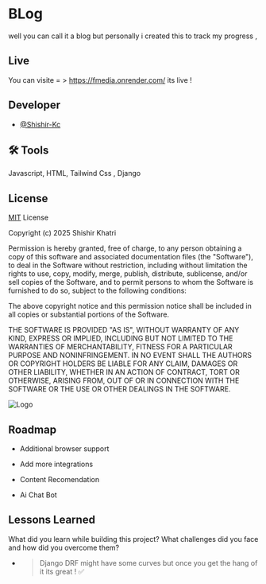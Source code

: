 
# BLog

well you can call it a blog but personally i created this to track my progress ,







## Live

You can visite = > https://fmedia.onrender.com/ its live ! 




## Developer

- [@Shishir-Kc](https://github.com/Shishir-Kc)


## 🛠 Tools
Javascript, HTML, Tailwind Css , Django


## License

[MIT](https://choosealicense.com/licenses/mit/)
 License

Copyright (c) 2025 Shishir Khatri

Permission is hereby granted, free of charge, to any person obtaining a copy
of this software and associated documentation files (the "Software"), to deal
in the Software without restriction, including without limitation the rights
to use, copy, modify, merge, publish, distribute, sublicense, and/or sell
copies of the Software, and to permit persons to whom the Software is
furnished to do so, subject to the following conditions:

The above copyright notice and this permission notice shall be included in all
copies or substantial portions of the Software.

THE SOFTWARE IS PROVIDED "AS IS", WITHOUT WARRANTY OF ANY KIND, EXPRESS OR
IMPLIED, INCLUDING BUT NOT LIMITED TO THE WARRANTIES OF MERCHANTABILITY,
FITNESS FOR A PARTICULAR PURPOSE AND NONINFRINGEMENT. IN NO EVENT SHALL THE
AUTHORS OR COPYRIGHT HOLDERS BE LIABLE FOR ANY CLAIM, DAMAGES OR OTHER
LIABILITY, WHETHER IN AN ACTION OF CONTRACT, TORT OR OTHERWISE, ARISING FROM,
OUT OF OR IN CONNECTION WITH THE SOFTWARE OR THE USE OR OTHER DEALINGS IN THE
SOFTWARE.

![Logo](https://imgs.search.brave.com/q1IW1DHMqMB16WV0JIuqmoBcFhoB8Xne88jFn0lUZd8/rs:fit:500:0:0:0/g:ce/aHR0cHM6Ly91cGxv/YWQud2lraW1lZGlh/Lm9yZy93aWtpcGVk/aWEvY29tbW9ucy90/aHVtYi8zLzM1L1R1/eC5zdmcvMjUwcHgt/VHV4LnN2Zy5wbmc)



## Roadmap

- Additional browser support

- Add more integrations

- Content Recomendation 

- Ai Chat Bot




## Lessons Learned

What did you learn while building this project? What challenges did you face and how did you overcome them?

 - > Django DRF might have some curves but once you get the hang of it its great ! ✅
